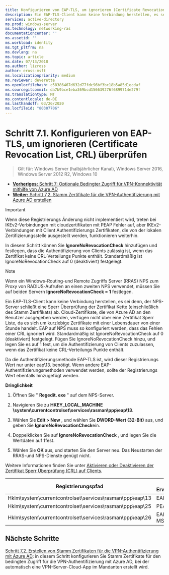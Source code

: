 ```yaml
---
title: Konfigurieren von EAP-TLS, um ignorieren (Certificate Revocation List, CRL) überprüfen
description: Ein EAP-TLS-Client kann keine Verbindung herstellen, es sei denn, der NPS-Server schließt eine Sperr Überprüfung der Zertifikatskette (einschließlich des Stamm Zertifikats) des Clients ab und überprüft, ob Zertifikate widerrufen wurden.
services: active-directory
ms.prod: windows-server
ms.technology: networking-ras
documentationcenter: ''
ms.assetid: ''
ms.workload: identity
ms.tgt_pltfrm: na
ms.devlang: na
ms.topic: article
ms.date: 07/13/2018
ms.author: lizross
author: eross-msft
ms.localizationpriority: medium
ms.reviewer: deverette
ms.openlocfilehash: c58386467d632d77fdc96bf3bc18b5a85d1ecdaf
ms.sourcegitcommit: da7b9bce1eba369bcd156639276f6899714e279f
ms.translationtype: MT
ms.contentlocale: de-DE
ms.lasthandoff: 03/26/2020
ms.locfileid: "80307706"
---
```

# <a name="step-71-configure-eap-tls-to-ignore-certificate-revocation-list-crl-checking"></a>Schritt 7.1. Konfigurieren von EAP-TLS, um ignorieren (Certificate Revocation List, CRL) überprüfen

>Gilt für: Windows Server (halbjährlicher Kanal), Windows Server 2016, Windows Server 2012 R2, Windows 10

- [**Vorheriges:** Schritt 7: Optionale Bedingter Zugriff für VPN-Konnektivität mithilfe von Azure AD](ad-ca-vpn-connectivity-windows10.md)
- [**Weiter:** Schritt 7,2. Stamm Zertifikate für die VPN-Authentifizierung mit Azure AD erstellen](vpn-create-root-cert-for-vpn-auth-azure-ad.md)

>[!IMPORTANT]
>Wenn diese Registrierungs Änderung nicht implementiert wird, treten bei IKEv2-Verbindungen mit cloudzertifikaten mit PEAP Fehler auf, aber IKEv2-Verbindungen mit Client Authentifizierungs Zertifikaten, die von der lokalen Zertifizierungsstelle ausgestellt werden, funktionieren weiterhin.

In diesem Schritt können Sie **IgnoreNoRevocationCheck** hinzufügen und festlegen, dass die Authentifizierung von Clients zulässig ist, wenn das Zertifikat keine CRL-Verteilungs Punkte enthält. Standardmäßig ist IgnoreNoRevocationCheck auf 0 (deaktiviert) festgelegt.

>[!NOTE]
>Wenn ein Windows-Routing-und Remote Zugriffs Server (RRAS) NPS zum Proxy von RADIUS-Aufrufen an einen zweiten NPS verwendet, müssen Sie auf beiden Servern **IgnoreNoRevocationCheck = 1** festlegen.

Ein EAP-TLS-Client kann keine Verbindung herstellen, es sei denn, der NPS-Server schließt eine Sperr Überprüfung der Zertifikat Kette (einschließlich des Stamm Zertifikats) ab. Cloud-Zertifikate, die von Azure AD an den Benutzer ausgegeben werden, verfügen nicht über eine Zertifikat Sperr Liste, da es sich um kurzlebige Zertifikate mit einer Lebensdauer von einer Stunde handelt. EAP auf NPS muss so konfiguriert werden, dass das Fehlen einer CRL ignoriert wird. Standardmäßig ist IgnoreNoRevocationCheck auf 0 (deaktiviert) festgelegt. Fügen Sie IgnoreNoRevocationCheck hinzu, und legen Sie es auf 1 fest, um die Authentifizierung von Clients zuzulassen, wenn das Zertifikat keine CRL-Verteilungs Punkte enthält. 

Da die Authentifizierungsmethode EAP-TLS ist, wird dieser Registrierungs Wert nur unter eap\13. benötigt. Wenn andere EAP-Authentifizierungsmethoden verwendet werden, sollte der Registrierungs Wert ebenfalls hinzugefügt werden. 

**Dringlichkeit**

1. Öffnen Sie " **Regedit. exe** " auf dem NPS-Server.

2. Navigieren Sie zu **HKEY_LOCAL_MACHINE \system\currentcontrolset\services\rasman\ppp\eap\13**.

3. Wählen Sie **Edit > New** , und wählen Sie **DWORD-Wert (32-Bit)** aus, und geben Sie **IgnoreNoRevocationCheck**ein.

4. Doppelklicken Sie auf **IgnoreNoRevocationCheck** , und legen Sie die Wertdaten auf **1**fest.

5. Wählen Sie **OK** aus, und starten Sie den Server neu. Das Neustarten der RRAS-und NPS-Dienste genügt nicht.

Weitere Informationen finden Sie unter [Aktivieren oder Deaktivieren der Zertifikat Sperr Überprüfung (CRL) auf Clients](https://technet.microsoft.com/library/bb680540.aspx).


|Registrierungspfad  |EAP-Erweiterung  |
|---------|---------|
|Hklm\system\currentcontrolset\services\rasman\ppp\eap\13     |EAP-TLS         |
|Hklm\system\currentcontrolset\services\rasman\ppp\eap\25     |PEAP         |
|Hklm\system\currentcontrolset\services\rasman\ppp\eap\26     |EAP-MSCHAP V2         |

## <a name="next-steps"></a>Nächste Schritte

[Schritt 7,2. Erstellen von Stamm Zertifikaten für die VPN-Authentifizierung mit Azure AD](vpn-create-root-cert-for-vpn-auth-azure-ad.md): in diesem Schritt konfigurieren Sie Stamm Zertifikate für den bedingten Zugriff für die VPN-Authentifizierung mit Azure AD, bei der automatisch eine VPN-Server-Cloud-App im Mandanten erstellt wird.
